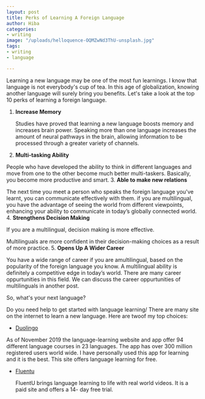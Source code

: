 ```yaml
---
layout: post
title: Perks of Learning A Foreign Language
author: Hiba
categories:
- writing
image: "/uploads/helloquence-OQMZwNd3ThU-unsplash.jpg"
tags:
- writing
- language

---
```

Learning a new language may be one of the most fun learnings. I know that language is not everybody's cup of tea. In this age of globalization, knowing another language will surely bring you benefits. Let's take a look at the top 10 perks of learning a foreign language. 

1. **Increase Memory**

   Studies have proved that learning a new language boosts memory and increases brain power. Speaking more than one language increases the amount of neural pathways in the brain, allowing information to be processed through a greater variety of channels.
2.  **Multi-tasking Ability**

   People who have developed the ability to think in different languages and move from one to the other become much better multi-taskers. Basically, you become more productive and smart.
3. **Able to make new relations**

   The next time you meet a person who speaks the foreign language you've learnt, you can communicate effectively with them. if you are multilingual, you have the advantage of seeing the world from different viewpoints, enhancing your ability to communicate in today’s globally connected world.
4. **Strengthens Decision Making**

   If you are a multilingual, decision making is more effective. 

   Multilinguals are more confident in their decision-making choices as a result of more practice.
5. **Opens Up A Wider Career**

   You have a wide range of career if you are  amultilingual, based on the popularity of the foreign language you know. A multilingual ability is definitely a competitive edge in today’s world. There are many career oppurtunities in this field. We can discuss the career oppurtunities of multilinguals in another post.

So, what's your next language?

Do you need help to get started with language learning/ There are many site on the internet to learn a new language. Here are twoof my top choices:

* [Duolingo](https://www.duolingo.com/ "duolingo")

As of November 2019 the language-learning website and app offer 94 different language courses in 23 languages. The app has over 300 million registered users world wide. I have personally used this app for learning and it is the best. This site offers language learning for free.

* [Fluentu](https://www.fluentu.com/ "fluentu")

  FluentU brings language learning to life with real world videos. It is a paid site and offers a 14- day free trial.